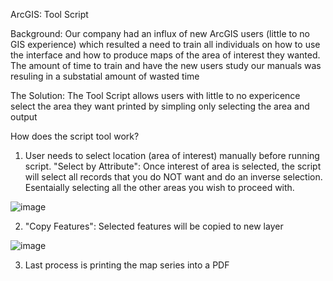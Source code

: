 ArcGIS: Tool Script

Background:
Our company had an influx of new ArcGIS users (little to no GIS experience) which resulted a need to train all individuals on how to use the interface and how to produce maps of the area of interest they wanted. The amount of time to train and have the new users study our manuals was resuling in a substatial amount of wasted time
 

The Solution:
The Tool Script allows users with little to no expericence select the area they want printed by simpling only selecting the area and output

How does the script tool work?
1) User needs to select location (area of interest) manually before running script. "Select by Attribute": Once interest of area is selected, the script will select all records that you do NOT want and do an inverse selection. Esentaially selecting all the other areas you wish to proceed with.

![image](https://user-images.githubusercontent.com/79226456/188936960-2c9865c9-f691-463a-955d-002eb9ccef70.png)
 

2) "Copy Features": Selected features will be copied to new layer

![image](https://user-images.githubusercontent.com/79226456/188942793-dc7f7191-be70-4bd8-a629-1a8f6e068f66.png)


3) Last process is printing the map series into a PDF

